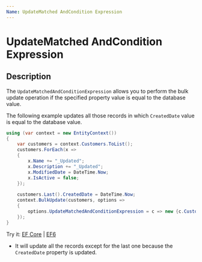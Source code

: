 ```yaml
---
Name: UpdateMatched AndCondition Expression
---
```


# UpdateMatched AndCondition Expression

## Description

The `UpdateMatchedAndConditionExpression` allows you to perform the bulk update operation if the specified property value is equal to the database value. 

The following example updates all those records in which `CreatedDate` value is equal to the database value.

```csharp
using (var context = new EntityContext())
{
    var customers = context.Customers.ToList();
    customers.ForEach(x => 
    { 
        x.Name += "_Updated"; 
        x.Description += "_Updated"; 
        x.ModifiedDate = DateTime.Now; 
        x.IsActive = false; 
    });
    
    customers.Last().CreatedDate = DateTime.Now;
    context.BulkUpdate(customers, options => 
    {
        options.UpdateMatchedAndConditionExpression = c => new {c.CustomerID, c.CreatedDate };
    });
}
```

Try it: [EF Core](https://dotnetfiddle.net/NUwq90) | [EF6](https://dotnetfiddle.net/qq3XCY)

 - It will update all the records except for the last one because the `CreatedDate` property is updated.
